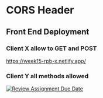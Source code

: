 # CORS Header

## Front End Deployment
### Client X allow to GET and POST
https://week15-rpb-x.netlify.app/

### Client Y all methods allowed

[![Review Assignment Due Date](https://classroom.github.com/assets/deadline-readme-button-24ddc0f5d75046c5622901739e7c5dd533143b0c8e959d652212380cedb1ea36.svg)](https://classroom.github.com/a/A8ztcAuX)
